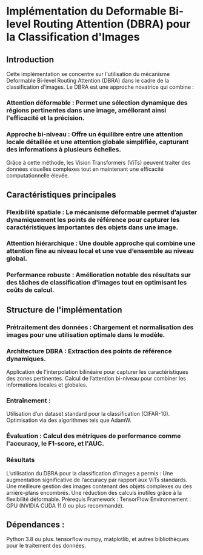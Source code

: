 # Implémentation du Deformable Bi-level Routing Attention (DBRA) pour la Classification d'Images
## Introduction
Cette implémentation se concentre sur l'utilisation du mécanisme Deformable Bi-level Routing Attention (DBRA) dans le cadre de la classification d'images. Le DBRA est une approche novatrice qui combine :

### Attention déformable : Permet une sélection dynamique des régions pertinentes dans une image, améliorant ainsi l'efficacité et la précision.
### Approche bi-niveau : Offre un équilibre entre une attention locale détaillée et une attention globale simplifiée, capturant des informations à plusieurs échelles.
Grâce à cette méthode, les Vision Transformers (ViTs) peuvent traiter des données visuelles complexes tout en maintenant une efficacité computationnelle élevée.

## Caractéristiques principales
### Flexibilité spatiale : Le mécanisme déformable permet d’ajuster dynamiquement les points de référence pour capturer les caractéristiques importantes des objets dans une image.
### Attention hiérarchique : Une double approche qui combine une attention fine au niveau local et une vue d’ensemble au niveau global.
### Performance robuste : Amélioration notable des résultats sur des tâches de classification d'images tout en optimisant les coûts de calcul.

## Structure de l'implémentation
### Prétraitement des données : Chargement et normalisation des images pour une utilisation optimale dans le modèle.
### Architecture DBRA : Extraction des points de référence dynamiques.
Application de l'interpolation bilinéaire pour capturer les caractéristiques des zones pertinentes.
Calcul de l’attention bi-niveau pour combiner les informations locales et globales.
### Entraînement :
Utilisation d’un dataset standard pour la classification (CIFAR-10).
Optimisation via des algorithmes tels que AdamW.
### Évaluation : Calcul des métriques de performance comme l'accuracy, le F1-score, et l'AUC.
### Résultats
L’utilisation du DBRA pour la classification d’images a permis :
Une augmentation significative de l’accuracy par rapport aux ViTs standards.
Une meilleure gestion des images contenant des objets complexes ou des arrière-plans encombrés.
Une réduction des calculs inutiles grâce à la flexibilité déformable.
Prérequis
Framework : TensorFlow 
Environnement : GPU (NVIDIA CUDA 11.0 ou plus recommandé).
## Dépendances :
Python 3.8 ou plus.
tensorflow 
numpy, matplotlib, et autres bibliothèques pour le traitement des données.
